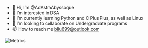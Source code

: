 - 👋 Hi, I’m @AdAstraAbyssoque
- 👀 I’m interested in DSA
- 🌱 I’m currently learning Python and C Plus Plus, as well as Linux
- 💞️ I’m looking to collaborate on Undergraduate programs
- 📫 How to reach me bliu699@outlook.com

<!---
AdAstraAbyssoque/AdAstraAbyssoque is a ✨ special ✨ repository because its `README.md` (this file) appears on your GitHub profile.
You can click the Preview link to take a look at your changes.
--->
![Metrics](https://metrics.lecoq.io/AdAstraAbyssoque?template=classic&achievements=1&lines=1&base=header%2C%20activity%2C%20community%2C%20repositories%2C%20metadata&base.indepth=false&base.hireable=false&base.skip=false&lines=false&lines.sections=base&lines.repositories.limit=4&lines.history.limit=1&lines.delay=0&achievements=false&achievements.threshold=C&achievements.secrets=true&achievements.display=detailed&achievements.limit=0&config.timezone=Etc%2FGMT-8)

